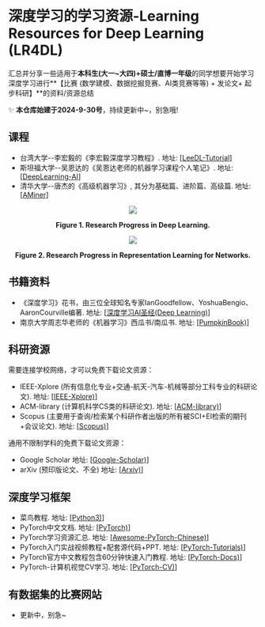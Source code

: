 # 深度学习的学习资源-Learning Resources for Deep Learning (LR4DL)

汇总并分享一些适用于**本科生(大一~大四)+硕士/直博一年级**的同学想要开始学习深度学习进行**【比赛 (数学建模、数据挖掘竞赛、AI类竞赛等等) + 发论文+ 起步科研】**的资料/资源总结

✨ **本仓库始建于2024-9-30号**，持续更新中~，别急哦!

## 课程

* 台湾大学--李宏毅的《李宏毅深度学习教程》. 地址: [[LeeDL-Tutorial](https://github.com/datawhalechina/leedl-tutorial)]
* 斯坦福大学--吴恩达的《吴恩达老师的机器学习课程个人笔记》. 地址: [[DeepLearning-AI](https://github.com/fengdu78/Coursera-ML-AndrewNg-Notes)]
* 清华大学--唐杰的《高级机器学习》, 其分为基础篇、进阶篇、高级篇. 地址: [[AMiner](https://www.aminer.cn/aml)] 

<p align="center">
<img align="middle" src="https://github.com/JKZuo/Learning-Resources-for-Deep-Learning/blob/main/fig1.png"/>
</p>
<p align = "center">
<b>Figure 1. Research Progress in Deep Learning. </b> 
</p>

<p align="center">
<img align="middle" src="https://github.com/JKZuo/Learning-Resources-for-Deep-Learning/blob/main/fig2.png"/>
</p>
<p align = "center">
<b>Figure 2. Research Progress in Representation Learning for Networks. </b> 
</p>

## 书籍资料

* 《深度学习》花书，由三位全球知名专家IanGoodfellow、YoshuaBengio、AaronCourville编著. 地址: [[深度学习AI圣经(Deep Learning)](https://github.com/MingchaoZhu/DeepLearning)] 
* 南京大学周志华老师的《机器学习》西瓜书/南瓜书. 地址: [[PumpkinBook)](https://github.com/datawhalechina/pumpkin-book)]

## 科研资源

需要连接学校网络，才可以免费下载论文资源：
* IEEE-Xplore (所有信息化专业+交通-航天-汽车-机械等部分工科专业的科研论文). 地址: [[IEEE-Xplore)](https://ieeexplore.ieee.org/Xplore/home.jsp)]
* ACM-library (计算机科学CS类的科研论文). 地址: [[ACM-library)](https://dl.acm.org/journals)]
* Scopus (主要用于查询/检索某个科研作者出版的所有被SCI+EI检索的期刊+会议论文). 地址: [[Scopus)](https://www.scopus.com/search/form.uri?display=basic&zone=header&origin=searchbasic#basic)]

通用不限制学科的免费下载论文资源：
* Google Scholar 地址: [[Google-Scholar)](https://scholar.google.com.hk/?hl=zh-CN)]
* arXiv (预印版论文、不全) 地址: [[Arxiv)](https://arxiv.org/)]
  
## 深度学习框架
* 菜鸟教程. 地址: [[Python3)](https://www.runoob.com/python3/python3-tutorial.html)]
* PyTorch中文文档. 地址: [[PyTorch)](https://pytorch-cn.readthedocs.io/zh/latest/)]
* PyTorch学习资源汇总. 地址: [[Awesome-PyTorch-Chinese)](https://github.com/INTERMT/Awesome-PyTorch-Chinese)]
* PyTorch入门实战视频教程+配套源代码+PPT. 地址: [[PyTorch-Tutorials)](https://github.com/dragen1860/Deep-Learning-with-PyTorch-Tutorials)]
* PyTorch官方中文教程包含60分钟快速入门教程. 地址: [[PyTorch-Docs)](https://github.com/fendouai/PyTorchDocs)]
* PyTorch-计算机视觉CV学习. 地址: [[PyTorch-CV)](https://github.com/AccumulateMore/CV)]
  
## 有数据集的比赛网站

* 更新中，别急~
